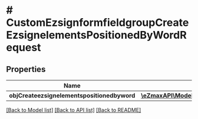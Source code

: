 # # CustomEzsignformfieldgroupCreateEzsignelementsPositionedByWordRequest

## Properties

Name | Type | Description | Notes
------------ | ------------- | ------------- | -------------
**objCreateezsignelementspositionedbyword** | [**\eZmaxAPI\Model\CustomCreateEzsignelementsPositionedByWordRequest**](CustomCreateEzsignelementsPositionedByWordRequest.md) |  |

[[Back to Model list]](../../README.md#models) [[Back to API list]](../../README.md#endpoints) [[Back to README]](../../README.md)

